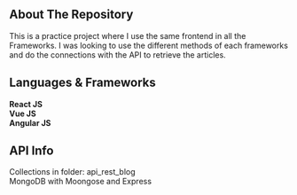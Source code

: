 ## About The Repository
This is a practice project where I use the same frontend in all the Frameworks.
I was looking to use the different methods of each frameworks and do the connections with the API to retrieve the articles.

## Languages & Frameworks

<strong>React JS</strong><br>
<strong>Vue JS</strong><br>
<strong>Angular JS</strong><br>

## API Info
Collections in folder: api_rest_blog <br>
MongoDB with Moongose and Express <br>
